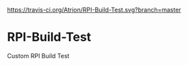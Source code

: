 https://travis-ci.org/Atrion/RPI-Build-Test.svg?branch=master
# RPI-Build-Test
Custom RPI Build Test

